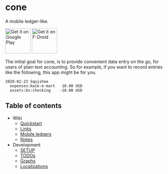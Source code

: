 # cone 

A mobile ledger-like.

[<img src="https://play.google.com/intl/en_us/badges/images/generic/en_badge_web_generic.png"
     alt="Get it on Google Play"
     height="80">](https://play.google.com/store/apps/details?id=info.tangential.cone)
[<img src="https://f-droid.org/badge/get-it-on.png"
     alt="Get it on F-Droid"
     height="80">](https://f-droid.org/packages/info.tangential.cone/)

The initial goal for cone, is to provide convenient data entry on the
go, for users of plain text accounting. So for example, if you want to
record entries like the following, this app might be for you.

```text
2020-02-23 Squishee
  expenses:kwik-e-mart   10.00 USD
  assets:bs:checking    -10.00 USD
```

## Table of contents

- Wiki
    - [Quickstart](wiki/Quickstart)
    <!-- - [Features](wiki/Features) -->
    - [Links](wiki/Links)
    - [Mobile ledgers](wiki/Mobile-ledgers)
    - [Notes](wiki/Notes)
- Development
    - [SETUP](development/SETUP)
    - [TODOs](development/TODOs)
    - [Graphs](development/Graphs)
    - [Localizations](development/Localizations)
